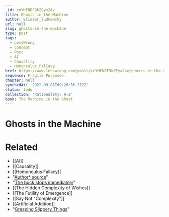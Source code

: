 ```yaml
---
_id: cnYHFNBF3kZEyx24v
title: Ghosts in the Machine
author: Eliezer_Yudkowsky
url: null
slug: ghosts-in-the-machine
type: post
tags:
  - LessWrong
  - Concept
  - Post
  - AI
  - Causality
  - Homunculus_Fallacy
href: https://www.lesswrong.com/posts/cnYHFNBF3kZEyx24v/ghosts-in-the-machine
sequence: Fragile Purposes
chapter: null
synchedAt: '2022-09-01T09:28:35.272Z'
status: todo
collection: 'Rationality: A-Z'
book: The Machine in the Ghost
---
```


# Ghosts in the Machine


# Related

- [[AI]]
- [[Causality]]
- [[Homunculus Fallacy]]
- "[Author* source](/lw/rc/the_ultimate_source/)"
- "[The buck stops immediately](/lw/ra/causality_and_moral_responsibility/)"
- [[The Hidden Complexity of Wishes]]
- [[The Futility of Emergence]]
- [[Say Not "Complexity"]]
- [[Artificial Addition]]
- "[Grasping Slippery Things](/lw/re/grasping_slippery_things/)"